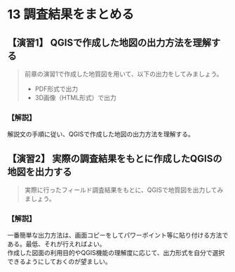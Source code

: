 # 13 調査結果をまとめる  

## 【演習1】 QGISで作成した地図の出力方法を理解する  

> 前章の演習1で作成した地質図を用いて、以下の出力をしてみましょう。
> 
> * PDF形式で出力  
> * 3D画像（HTML形式）で出力  


### 【解説】  

解説文の手順に従い、QGISで作成した地図の出力方法を理解する。  

## 【演習2】 実際の調査結果をもとに作成したQGISの地図を出力する   

> 実際に行ったフィールド調査結果をもとに、QGISで地質図を出力してみましょう。  


### 【解説】

一番簡単な出力方法は、画面コピーをしてパワーポイント等に貼り付ける方法である。最低、それが行えればよい。  
作成した図面の利用目的やQGIS機能の理解度に応じて、出力形式を自分で選択できるようにしておくのが望ましい。
